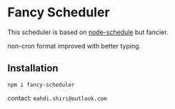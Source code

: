 # Fancy Scheduler

This scheduler is based on [node-schedule](https://www.npmjs.com/package/node-schedule) but fancier.

non-cron format improved with better typing.

## Installation

`npm i fancy-scheduler`

contact: `mahdi.shiri@outlook.com`

